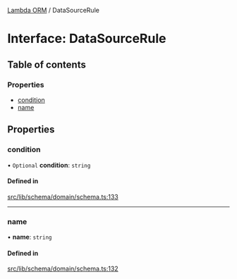 [Lambda ORM](../README.md) / DataSourceRule

# Interface: DataSourceRule

## Table of contents

### Properties

- [condition](DataSourceRule.md#condition)
- [name](DataSourceRule.md#name)

## Properties

### condition

• `Optional` **condition**: `string`

#### Defined in

[src/lib/schema/domain/schema.ts:133](https://github.com/FlavioLionelRita/lambdaorm/blob/b900e4c6/src/lib/schema/domain/schema.ts#L133)

___

### name

• **name**: `string`

#### Defined in

[src/lib/schema/domain/schema.ts:132](https://github.com/FlavioLionelRita/lambdaorm/blob/b900e4c6/src/lib/schema/domain/schema.ts#L132)
